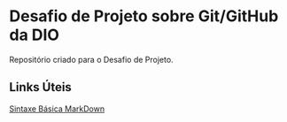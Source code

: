 # Desafio de Projeto sobre Git/GitHub da DIO
Repositório criado para o Desafio de Projeto. 

## Links Úteis
[Sintaxe Básica MarkDown](https://www.markdownguide.org/basic-syntax/)

